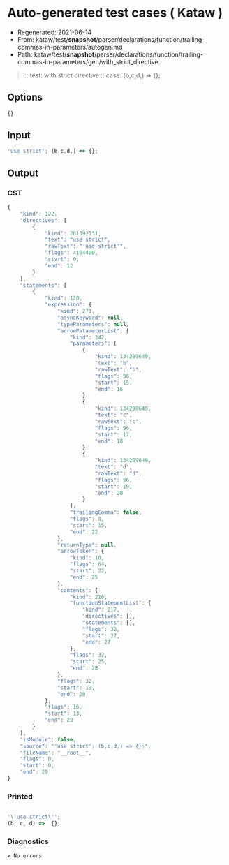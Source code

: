 # Auto-generated test cases ( Kataw )
- Regenerated: 2021-06-14
- From: kataw/test/__snapshot__/parser/declarations/function/trailing-commas-in-parameters/autogen.md
- Path: kataw/test/__snapshot__/parser/declarations/function/trailing-commas-in-parameters/gen/with_strict_directive
> :: test: with strict directive
> :: case: (b,c,d,) => {};
## Options

`````js
{}
`````
## Input

`````js
'use strict'; (b,c,d,) => {};
`````
## Output

### CST

```javascript
{
    "kind": 122,
    "directives": [
        {
            "kind": 201392131,
            "text": "use strict",
            "rawText": "'use strict'",
            "flags": 4194400,
            "start": 0,
            "end": 12
        }
    ],
    "statements": [
        {
            "kind": 120,
            "expression": {
                "kind": 271,
                "asyncKeyword": null,
                "typeParameters": null,
                "arrowPatameterList": {
                    "kind": 342,
                    "parameters": [
                        {
                            "kind": 134299649,
                            "text": "b",
                            "rawText": "b",
                            "flags": 96,
                            "start": 15,
                            "end": 16
                        },
                        {
                            "kind": 134299649,
                            "text": "c",
                            "rawText": "c",
                            "flags": 96,
                            "start": 17,
                            "end": 18
                        },
                        {
                            "kind": 134299649,
                            "text": "d",
                            "rawText": "d",
                            "flags": 96,
                            "start": 19,
                            "end": 20
                        }
                    ],
                    "trailingComma": false,
                    "flags": 0,
                    "start": 15,
                    "end": 22
                },
                "returnType": null,
                "arrowToken": {
                    "kind": 10,
                    "flags": 64,
                    "start": 22,
                    "end": 25
                },
                "contents": {
                    "kind": 216,
                    "functionStatementList": {
                        "kind": 217,
                        "directives": [],
                        "statements": [],
                        "flags": 32,
                        "start": 27,
                        "end": 27
                    },
                    "flags": 32,
                    "start": 25,
                    "end": 28
                },
                "flags": 32,
                "start": 13,
                "end": 28
            },
            "flags": 16,
            "start": 13,
            "end": 29
        }
    ],
    "isModule": false,
    "source": "'use strict'; (b,c,d,) => {};",
    "fileName": "__root__",
    "flags": 0,
    "start": 0,
    "end": 29
}
```

### Printed

```javascript

'\'use strict\'';
(b, c, d) =>  {};

```

### Diagnostics

```javascript
✔ No errors
```


